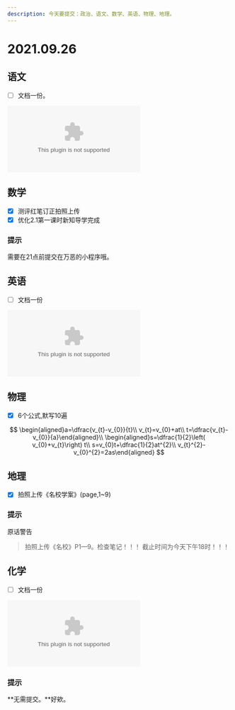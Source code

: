 ```yaml
---
description: 今天要提交：政治、语文、数学、英语、物理、地理。
---
```


# 2021.09.26

## 语文

* [ ] 文档一份。

![](../File/xi-kan-dao-shu-qian-zhong-lang-.doc)

## 数学

* [x] 测评红笔订正拍照上传
* [x] 优化2.1第一课时新知导学完成

### 提示

需要在21点前提交在万恶的小程序哦。

## 英语

* [ ] 文档一份

![](../File/926-ying-yu-zuo-ye-.docx)

## 物理

* [x] 6个公式,默写10遍

$$
\begin{aligned}a=\dfrac{v_{t}-v_{0}}{t}\\
v_{t}=v_{0}+at\\
t=\dfrac{v_{t}-v_{0}}{a}\end{aligned}\\
\begin{aligned}s=\dfrac{1}{2}\left( v_{0}+v_{t}\right) t\\
s=v_{0}t+\dfrac{1}{2}at^{2}\\
v_{t}^{2}-v_{0}^{2}=2as\end{aligned}
$$

## 地理

* [x] 拍照上传《名校学案》\(page,1~9\)

### 提示

原话警告

> 拍照上传《名校》P1—9。检查笔记！！！ 截止时间为今天下午18时！！！

## 化学

* [ ] 文档一份

![](../File/xiao-ben-zuo-ye-5.docx)

### 提示

**无需提交。**好欸。
